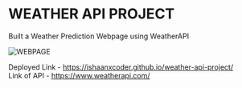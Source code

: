 # WEATHER API PROJECT

Built a Weather Prediction Webpage using WeatherAPI

![WEBPAGE](https://user-images.githubusercontent.com/75419419/152651162-2790b79f-1df2-4157-bc87-45dbf9fd264c.png)


Deployed Link - https://ishaanxcoder.github.io/weather-api-project/
<br>
Link of API - https://www.weatherapi.com/
